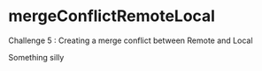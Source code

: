 # mergeConflictRemoteLocal
Challenge 5 : Creating a merge conflict between Remote and Local

Something silly
